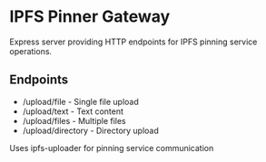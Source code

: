 # IPFS Pinner Gateway

Express server providing HTTP endpoints for IPFS pinning service operations.

## Endpoints
- /upload/file - Single file upload
- /upload/text - Text content
- /upload/files - Multiple files
- /upload/directory - Directory upload

Uses ipfs-uploader for pinning service communication 